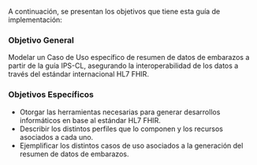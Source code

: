 A continuación, se presentan los objetivos que tiene esta guía de implementación:

### Objetivo General

Modelar un Caso de Uso específico de resumen de datos de embarazos a partir de la guía IPS-CL, asegurando la interoperabilidad de los datos a través del estándar internacional HL7 FHIR.

### Objetivos Específicos

* Otorgar las herramientas necesarias para generar desarrollos informáticos en base al estándar HL7 FHIR.
* Describir los distintos perfiles que lo componen y los recursos asociados a cada uno.
* Ejemplificar los distintos casos de uso asociados a la generación del resumen de datos de embarazos.